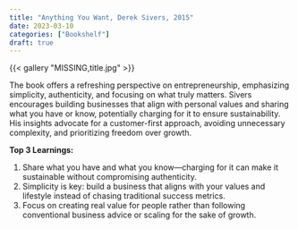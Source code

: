 ```yaml
---
title: "Anything You Want, Derek Sivers, 2015"
date: 2023-03-10
categories: ["Bookshelf"]
draft: true
---
```


{{< gallery "MISSING,title.jpg" >}}

The book offers a refreshing perspective on entrepreneurship, emphasizing simplicity, authenticity, and focusing on what truly matters. Sivers encourages building businesses that align with personal values and sharing what you have or know, potentially charging for it to ensure sustainability. His insights advocate for a customer-first approach, avoiding unnecessary complexity, and prioritizing freedom over growth.

**Top 3 Learnings:**

1. Share what you have and what you know—charging for it can make it sustainable without compromising authenticity.
2. Simplicity is key: build a business that aligns with your values and lifestyle instead of chasing traditional success metrics.
3. Focus on creating real value for people rather than following conventional business advice or scaling for the sake of growth.
